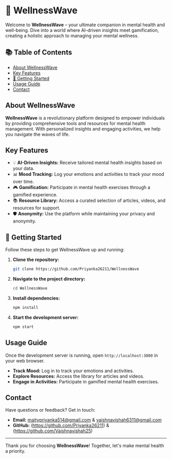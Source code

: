 # 🌊 WellnessWave

Welcome to **WellnessWave** – your ultimate companion in mental health and well-being. Dive into a world where AI-driven insights meet gamification, creating a holistic approach to managing your mental wellness.

## 📚 Table of Contents
- [About WellnessWave](#about-wellnesswave)
- [Key Features](#key-features)
- [🚀 Getting Started](#getting-started)
- [Usage Guide](#usage-guide)
- [Contact](#contact)

## About WellnessWave
**WellnessWave** is a revolutionary platform designed to empower individuals by providing comprehensive tools and resources for mental health management. With personalized insights and engaging activities, we help you navigate the waves of life.

## Key Features
- 💡 **AI-Driven Insights:** Receive tailored mental health insights based on your data.
- 📊 **Mood Tracking:** Log your emotions and activities to track your mood over time.
- 🎮 **Gamification:** Participate in mental health exercises through a gamified experience.
- 📚 **Resource Library:** Access a curated selection of articles, videos, and resources for support.
- 🛡️ **Anonymity:** Use the platform while maintaining your privacy and anonymity.

## 🚀 Getting Started
Follow these steps to get WellnessWave up and running:

1. **Clone the repository:**
    ```bash
    git clone https://github.com/Priyanka26211/WellnessWave
    ```
2. **Navigate to the project directory:**
    ```bash
    cd WellnessWave
    ```
3. **Install dependencies:**
    ```bash
    npm install
    ```
4. **Start the development server:**
    ```bash
    npm start
    ```

## Usage Guide
Once the development server is running, open `http://localhost:3000` in your web browser.

- **Track Mood:** Log in to track your emotions and activities.
- **Explore Resources:** Access the library for articles and videos.
- **Engage in Activities:** Participate in gamified mental health exercises.


## Contact
Have questions or feedback? Get in touch:

- **Email:** maitypriyanka514@gmail.com & vaishnavishah6311@gmail.com
- **GitHub:** (https://github.com/Priyanka26211) & (https://github.com/Vaishnavishah25)

---

Thank you for choosing **WellnessWave**! Together, let's make mental health a priority.
